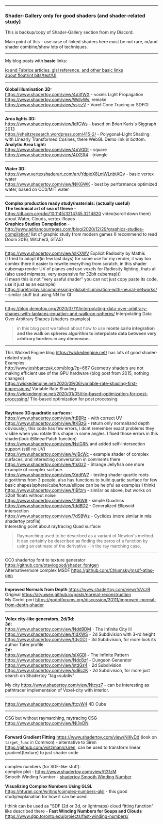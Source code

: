 * * * * *

### Shader-Gallery only for good shaders (and shader-related study)

This is backup/copy of Shader-Gallery section from my Discord.

Main point of this - use case of linked shaders here must be not rare, or/and shader combine/show lots of techniques.

* * * * *

My blog posts with **basic** links:

[iq and Fabrice articles, glsl reference, and other basic links](https://github.com/danilw/danilw.github.io/tree/master/blog/Into_Shadertoy_and_Shaders_useful_links_and_tips)\
[about float/int bits/text/UI](https://arugl.medium.com/games-in-the-gpu-shaders-a912414b1894)

* * * * *

**Global illumination 3D:**\
https://www.shadertoy.com/view/4d3fWX - voxels Light Propagation \
https://www.shadertoy.com/view/WdlyWs, remake https://www.shadertoy.com/view/ssjczV - Voxel Cone Tracing or SDFGI

* * * * *

**Area lights 3D:**\
https://www.shadertoy.com/view/ldfGWs -  based on Brian Karis's Siggraph 2013\
https://eheitzresearch.wordpress.com/415-2/ - Polygonal-Light Shading with Linearly Transformed Cosines, there WebGL Demo link in bottom.\
**Analytic Area Light:**\
https://www.shadertoy.com/view/4dVGDt - square\
https://www.shadertoy.com/view/4tXSR4 - triangle

* * * * *

**Water 3D:**\
https://www.vertexshaderart.com/art/YdpjoX8LmWLnbtXQv - basic vertex water\
https://www.shadertoy.com/view/NlKGWK - best by performance optimized water, based on CC0/MIT water

* * * * *

**Complex production ready study/materials: (actually useful)**\
**The technical art of sea of thieve** - https://dl.acm.org/doi/10.1145/3214745.3214820 video(scroll down there) about Water, Clouds, vertex-Ropes\
**Graphics Studies Compilation** - http://www.adriancourreges.com/blog/2020/12/29/graphics-studies-compilation/ list of graphic study from modern games (I recommend to read Doom 2016, Witcher3, GTA5)

* * * * *

https://www.shadertoy.com/view/slKXWV Explicit Radiosity  by Mathis\
(I tried to adopt it(in few last days) for some use for my render, it way too comlex there it easier to rewrite everything from scratch, in this shader cubemap render UV of planes and use voxels for Radiosity lighting, thats all (also used mipmaps, very expensive for 32bit cubemap)))\
(I mean this is not "very useful shader" you can not just copy paste its code, use it just as an example)\
https://juretriglav.si/compressing-global-illumination-with-neural-networks/ - similar stuff but using NN for GI 

* * * * *

https://blog.demofox.org/2020/07/11/interpolating-data-over-arbitrary-shapes-with-laplaces-equation-and-walk-on-spheres/ Interpolating Data Over Arbitrary Shapes (shaders examples)

> in this blog post we talked about how to use **monte carlo integration and the walk on spheres algorithm to interpolate data between very arbitrary borders in any dimension.**

* * * * *

This Wicked Engine blog https://wickedengine.net/ has lots of good shader-related study\
Examples:\
http://www.joshbarczak.com/blog/?p=667 Geometry shaders are not making efficient use of the GPU hardware (blog post from 2015, nothing changed)\
https://wickedengine.net/2020/09/06/variable-rate-shading-first-impressions/ Variable Rate Shading\
https://wickedengine.net/2020/01/05/tile-based-optimization-for-post-processing/ Tile-based optimization for post processing

* * * * *

**Raytrace 3D quadratic surfaces:**\
https://www.shadertoy.com/view/ttBBRz - with correct UV\
https://www.shadertoy.com/view/ltKBzG - return only normal(and depth obviously), this code has few errors, I dont remember exact problems they visible when you rotate this shape in some angles. I fixed those errors in this shader(look iBilinearPatch function) https://www.shadertoy.com/view/NslGRN and added self-intersection support (still no UV)\
https://www.shadertoy.com/view/wlBcWc - example shader of complex surfaces, and interesting conversation in comments there\
https://www.shadertoy.com/view/ftsGz2 - Strange Jellyfish one more example of complex surface.\
https://www.shadertoy.com/view/XddfW7 - testing shader quartic roots algorithms from 3 people, also has functions to build quartic surface for few basic shapes(sphere/cube/torus/ellipse can be helpful as examples I think)\
https://www.shadertoy.com/view/flBfzm - similar as above, but works on 32bit floats without noise\
https://www.shadertoy.com/view/7tlBW8 - simple Quadrics \
https://www.shadertoy.com/view/fddBD2 - Generalized Ellipsoid intersection\
https://www.shadertoy.com/view/7dSBWz - Cyclides (more similar in mla shadertoy profile)\
Interesting point about raytracing Quad surface:

> Raymarching used to be described as a variant of Newton's method.
> It can certainly be described as finding the zeros of a function by using an estimate of the derivative - in the ray marching case,

* * * * *

CC0 shadertoy font to texture generator https://github.com/otaviogood/shader_fontgen \
Alternative/more complex MSDF https://github.com/Chlumsky/msdf-atlas-gen

* * * * *

**Improved Normals from Depth**  https://www.shadertoy.com/view/fsVczR \
Original https://atyuwen.github.io/posts/normal-reconstruction \
My Godot port https://godotforums.org/discussion/30111/improved-normal-from-depth-shader

* * * * *

**Volex city-like generators, 2d/3d:**\
**3d:**\
https://www.shadertoy.com/view/NddBDM - The Infinite City III\
https://www.shadertoy.com/view/fldXWS - 2d Subdivision with 3-rd height\
https://www.shadertoy.com/view/fdyGDt - 3d Subdivision, for more look its author Tater profile\
**2d:**\
https://www.shadertoy.com/view/slXGDl - The Infinite Pattern\
https://www.shadertoy.com/view/NdcBzf - Dungeon Generator\
https://www.shadertoy.com/view/stdGz4 - 2d Subdivision\
https://www.shadertoy.com/view/sdBczK - 2d Subdivision, for more just search on Shadertoy "tag=subdiv"

My city https://www.shadertoy.com/view/Ntcyz7 - can be interesting as pathtracer implementaion of Voxel-city with interior.

* * * * *

https://www.shadertoy.com/view/ftcyW4 4D Cube

* * * * *

CSG but without raymarching, raytracing CSG\
https://www.shadertoy.com/view/Nl3yDN

* * * * *

**Forward Gradient Fitting** https://www.shadertoy.com/view/NlKyDd (look on `target_func` in Common) - alternative to Siren https://github.com/vsitzmann/siren, can be used to transform linear gradient(texture) to just shader code

* * * * *

complex numbers (for SDF-like stuff):\
complex plot - https://www.shadertoy.com/view/ft3fzM \
Smooth Winding Number - [shadertoy Smooth Winding Number](https://www.shadertoy.com/results?query=Smooth+Winding+Number)

**Visualizing Complex Numbers Using GLSL** https://hturan.com/writing/complex-numbers-glsl - this good study/explanation for how it can be used.

I think can be used as "SDF (2d or 3d, or lightmaps) cloud fitting function" like described there - **Fast Winding Numbers for Soups and Clouds** https://www.dgp.toronto.edu/projects/fast-winding-numbers/



